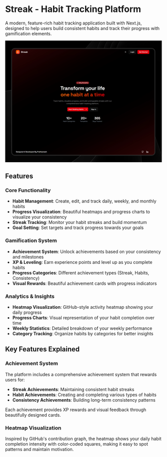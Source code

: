 # Streak - Habit Tracking Platform

A modern, feature-rich habit tracking application built with Next.js, designed to help users build consistent habits and track their progress with gamification elements.

![Streak Landing Page](./public/landing_page_streak.png)

##  Features

###  Core Functionality
- **Habit Management**: Create, edit, and track daily, weekly, and monthly habits
- **Progress Visualization**: Beautiful heatmaps and progress charts to visualize your consistency
- **Streak Tracking**: Monitor your habit streaks and build momentum
- **Goal Setting**: Set targets and track progress towards your goals

### Gamification System
- **Achievement System**: Unlock achievements based on your consistency and milestones
- **XP & Leveling**: Earn experience points and level up as you complete habits
- **Progress Categories**: Different achievement types (Streak, Habits, Consistency)
- **Visual Rewards**: Beautiful achievement cards with progress indicators

### Analytics & Insights
- **Heatmap Visualization**: GitHub-style activity heatmap showing your daily progress
- **Progress Charts**: Visual representation of your habit completion over time
- **Weekly Statistics**: Detailed breakdown of your weekly performance
- **Category Tracking**: Organize habits by categories for better insights

## Key Features Explained

### Achievement System
The platform includes a comprehensive achievement system that rewards users for:
- **Streak Achievements**: Maintaining consistent habit streaks
- **Habit Achievements**: Creating and completing various types of habits
- **Consistency Achievements**: Building long-term consistency patterns

Each achievement provides XP rewards and visual feedback through beautifully designed cards.

### Heatmap Visualization
Inspired by GitHub's contribution graph, the heatmap shows your daily habit completion intensity with color-coded squares, making it easy to spot patterns and maintain motivation.

